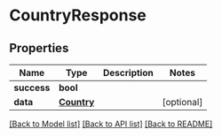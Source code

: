 # CountryResponse

## Properties
Name | Type | Description | Notes
------------ | ------------- | ------------- | -------------
**success** | **bool** |  | 
**data** | [**Country**](Country.md) |  | [optional] 

[[Back to Model list]](../README.md#documentation-for-models) [[Back to API list]](../README.md#documentation-for-api-endpoints) [[Back to README]](../README.md)


